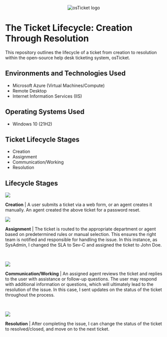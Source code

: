 <p align="center">
<img src="https://i.imgur.com/Clzj7Xs.png" alt="osTicket logo"/>
</p>

<h1>The Ticket Lifecycle: Creation Through Resolution</h1>
This repository outlines the lifecycle of a ticket from creation to resolution within the open-source help desk ticketing system, osTicket.<br />

<h2>Environments and Technologies Used</h2>

- Microsoft Azure (Virtual Machines/Compute)
- Remote Desktop
- Internet Information Services (IIS)

<h2>Operating Systems Used </h2>

- Windows 10</b> (21H2)

<h2>Ticket Lifecycle Stages</h2>

- Creation 
- Assignment
- Communication/Working
- Resolution

<h2>Lifecycle Stages</h2>

<!--CREATION-->
<p>
<img src="https://github.com/user-attachments/assets/4e107505-fc52-42d2-8d6a-3b7a3cf47df0"/>
</p>
<p>
<b>Creation</b> | A user submits a ticket via a web form, or an agent creates it manually. An agent created the above ticket for a password reset.
<p/>

<!--ASSIGNMENT-->
<p>
<img src="https://github.com/user-attachments/assets/cc1102bd-05b4-48c9-a3b4-85643e5ff6f6"/>
</p>
<p>
<b>Assignment</b> | The ticket is routed to the appropriate department or agent based on predetermined rules or manual selection. This ensures the right team is notified and responsible for handling the issue. In this instance, as SysAdmin, I changed the SLA to Sev-C and assigned the ticket to John Doe. 
</p>
<br />

<!--COMMUNICATION/WORKING-->
<p>
<img src="https://github.com/user-attachments/assets/9d0872f8-75fb-4716-89c7-ca985c7a849f"/>
</p>
<p>
<b>Communication/Working</b> | An assigned agent reviews the ticket and replies to the user with assistance or follow-up questions. The user may respond with additional information or questions, which will ultimately lead to the resolution of the issue. In this case, I sent updates on the status of the ticket throughout the process.
</p>
<br />

<!--RESOLUTION-->
<p>
<img src="https://github.com/user-attachments/assets/390f0f09-8978-4bb7-a6e5-a0b0ff1f5cca"/>
</p>
<p>
<b>Resolution</b> | After completing the issue, I can change the status of the ticket to resolved/closed, and move on to the next ticket.
</p>
<br />
